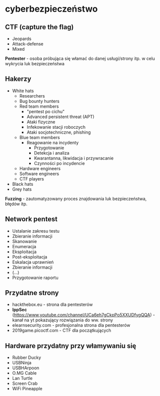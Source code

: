 # cyberbezpieczeństwo

## **CTF** (capture the flag)

- Jeopards
- Attack-defense
- Mixed

**Pentester** - osoba próbująca się włamać do danej usługi/strony itp. w celu wykrycia luk bezpieczeństwa

## Hakerzy

- White hats
  - Researchers
  - Bug bounty hunters
  - Red team members
    - "pentest po cichu"
    - Advanced persistent threat (APT)
    - Ataki fizyczne
    - Infekowanie stacji roboczych
    - Ataki socjotechniczne, phishing
  - Blue team members
    - Reagowanie na incydenty
      - Przygotowanie
      - Detekcja i analiza
      - Kwarantanna, likwidacja i przywracanie
      - Czynności po incydencie
  - Hardware engineers
  - Software engineers
  - CTF players
- Black hats
- Grey hats

**Fuzzing** - zautomatyzowany proces znajdowania luk bezpieczeństwa, błędów itp.

## Network pentest

- Ustalanie zakresu testu
- Zbieranie informacji
- Skanowanie
- Enumeracja
- Eksploitacja
- Post-eksploitacja
- Eskalacja uprawnień
- Zbieranie informacji
- (…)
- Przygotowanie raportu

## Przydatne strony

- hackthebox.eu - strona dla pentesterów  
- **IppSec** (<https://www.youtube.com/channel/UCa6eh7gCkpPo5XXUDfygQQA>) - kanał na yt pokazujący rozwiązania do ww. strony
- elearnsecurity.com - profesjonalna strona dla pentesterów
- 2019game.picoctf.com - CTF dla początkujących

## Hardware przydatny przy włamywaniu się

- Rubber Ducky
- USBNinja
- USBHArpoon
- O.MG Cable
- Lan Turtle
- Screen Crab
- WiFi Pineapple
